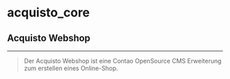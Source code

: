 # acquisto_core

## Acquisto Webshop

---

> Der Acquisto Webshop ist eine Contao OpenSource CMS Erweiterung zum erstellen eines Online-Shop.
